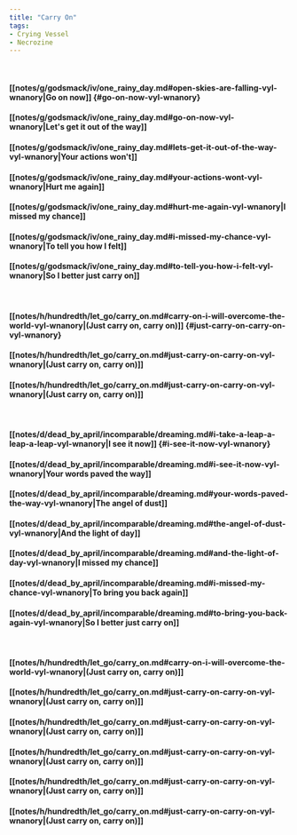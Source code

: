 ```yaml
---
title: "Carry On"
tags:
- Crying Vessel
- Necrozine
---
```

&nbsp;
#### [[notes/g/godsmack/iv/one_rainy_day.md#open-skies-are-falling-vyl-wnanory|Go on now]] {#go-on-now-vyl-wnanory}
#### [[notes/g/godsmack/iv/one_rainy_day.md#go-on-now-vyl-wnanory|Let's get it out of the way]]
#### [[notes/g/godsmack/iv/one_rainy_day.md#lets-get-it-out-of-the-way-vyl-wnanory|Your actions won't]]
#### [[notes/g/godsmack/iv/one_rainy_day.md#your-actions-wont-vyl-wnanory|Hurt me again]]
#### [[notes/g/godsmack/iv/one_rainy_day.md#hurt-me-again-vyl-wnanory|I missed my chance]]
#### [[notes/g/godsmack/iv/one_rainy_day.md#i-missed-my-chance-vyl-wnanory|To tell you how I felt]]
#### [[notes/g/godsmack/iv/one_rainy_day.md#to-tell-you-how-i-felt-vyl-wnanory|So I better just carry on]]
&nbsp;
#### [[notes/h/hundredth/let_go/carry_on.md#carry-on-i-will-overcome-the-world-vyl-wnanory|(Just carry on, carry on)]] {#just-carry-on-carry-on-vyl-wnanory}
#### [[notes/h/hundredth/let_go/carry_on.md#just-carry-on-carry-on-vyl-wnanory|(Just carry on, carry on)]]
#### [[notes/h/hundredth/let_go/carry_on.md#just-carry-on-carry-on-vyl-wnanory|(Just carry on, carry on)]]
&nbsp;
#### [[notes/d/dead_by_april/incomparable/dreaming.md#i-take-a-leap-a-leap-a-leap-vyl-wnanory|I see it now]] {#i-see-it-now-vyl-wnanory}
#### [[notes/d/dead_by_april/incomparable/dreaming.md#i-see-it-now-vyl-wnanory|Your words paved the way]]
#### [[notes/d/dead_by_april/incomparable/dreaming.md#your-words-paved-the-way-vyl-wnanory|The angel of dust]]
#### [[notes/d/dead_by_april/incomparable/dreaming.md#the-angel-of-dust-vyl-wnanory|And the light of day]]
#### [[notes/d/dead_by_april/incomparable/dreaming.md#and-the-light-of-day-vyl-wnanory|I missed my chance]]
#### [[notes/d/dead_by_april/incomparable/dreaming.md#i-missed-my-chance-vyl-wnanory|To bring you back again]]
#### [[notes/d/dead_by_april/incomparable/dreaming.md#to-bring-you-back-again-vyl-wnanory|So I better just carry on]]
&nbsp;
#### [[notes/h/hundredth/let_go/carry_on.md#carry-on-i-will-overcome-the-world-vyl-wnanory|(Just carry on, carry on)]]
#### [[notes/h/hundredth/let_go/carry_on.md#just-carry-on-carry-on-vyl-wnanory|(Just carry on, carry on)]]
#### [[notes/h/hundredth/let_go/carry_on.md#just-carry-on-carry-on-vyl-wnanory|(Just carry on, carry on)]]
#### [[notes/h/hundredth/let_go/carry_on.md#just-carry-on-carry-on-vyl-wnanory|(Just carry on, carry on)]]
#### [[notes/h/hundredth/let_go/carry_on.md#just-carry-on-carry-on-vyl-wnanory|(Just carry on, carry on)]]
#### [[notes/h/hundredth/let_go/carry_on.md#just-carry-on-carry-on-vyl-wnanory|(Just carry on, carry on)]]
